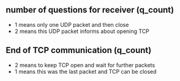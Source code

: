 ## number of questions for receiver (q_count)
* 1 means only one UDP packet and then close
* 2 means this UDP packet informs about opening TCP

## End of TCP communication (q_count)
* 2 means to keep TCP open and wait for further packets
* 1 means this was the last packet and TCP can be closed